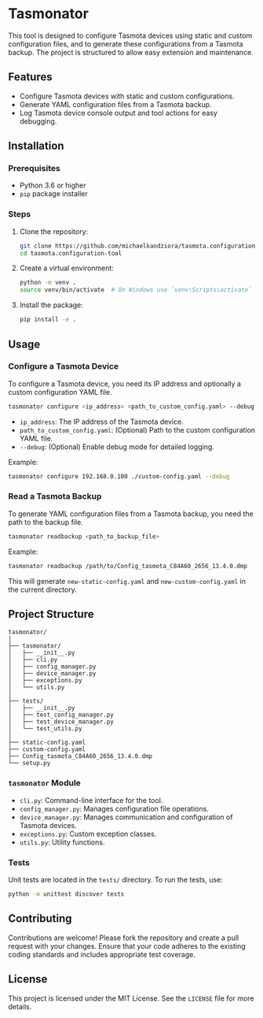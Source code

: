 # Tasmonator

This tool is designed to configure Tasmota devices using static and custom configuration files, and to generate these configurations from a Tasmota backup. The project is structured to allow easy extension and maintenance.

## Features

- Configure Tasmota devices with static and custom configurations.
- Generate YAML configuration files from a Tasmota backup.
- Log Tasmota device console output and tool actions for easy debugging.

## Installation

### Prerequisites

- Python 3.6 or higher
- `pip` package installer

### Steps

1. Clone the repository:

    ```bash
    git clone https://github.com/michaelkandziora/tasmota.configuration-tool.git
    cd tasmota.configuration-tool
    ```

2. Create a virtual environment:

    ```bash
    python -m venv .
    source venv/bin/activate  # On Windows use `venv\Scripts\activate`
    ```

3. Install the package:

    ```bash
    pip install -e .
    ```

## Usage

### Configure a Tasmota Device

To configure a Tasmota device, you need its IP address and optionally a custom configuration YAML file.

```bash
tasmonator configure <ip_address> <path_to_custom_config.yaml> --debug
```

- `ip_address`: The IP address of the Tasmota device.
- `path_to_custom_config.yaml`: (Optional) Path to the custom configuration YAML file.
- `--debug`: (Optional) Enable debug mode for detailed logging.

Example:

```bash
tasmonator configure 192.168.0.100 ./custom-config.yaml --debug
```

### Read a Tasmota Backup

To generate YAML configuration files from a Tasmota backup, you need the path to the backup file.

```bash
tasmonator readbackup <path_to_backup_file>
```

Example:

```bash
tasmonator readbackup /path/to/Config_tasmota_C84A60_2656_13.4.0.dmp
```

This will generate `new-static-config.yaml` and `new-custom-config.yaml` in the current directory.

## Project Structure

```
tasmonator/
│
├── tasmonator/
│   ├── __init__.py
│   ├── cli.py
│   ├── config_manager.py
│   ├── device_manager.py
│   ├── exceptions.py
│   └── utils.py
│
├── tests/
│   ├── __init__.py
│   ├── test_config_manager.py
│   ├── test_device_manager.py
│   └── test_utils.py
│
├── static-config.yaml
├── custom-config.yaml
├── Config_tasmota_C84A60_2656_13.4.0.dmp
└── setup.py
```

### `tasmonator` Module

- `cli.py`: Command-line interface for the tool.
- `config_manager.py`: Manages configuration file operations.
- `device_manager.py`: Manages communication and configuration of Tasmota devices.
- `exceptions.py`: Custom exception classes.
- `utils.py`: Utility functions.

### Tests

Unit tests are located in the `tests/` directory. To run the tests, use:

```bash
python -m unittest discover tests
```

## Contributing

Contributions are welcome! Please fork the repository and create a pull request with your changes. Ensure that your code adheres to the existing coding standards and includes appropriate test coverage.

## License

This project is licensed under the MIT License. See the `LICENSE` file for more details.